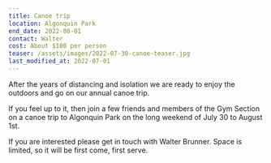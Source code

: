 ```yaml
---
title: Canoe trip
location: Algonquin Park
end_date: 2022-08-01
contact: Walter
cost: About $100 per person
teaser: /assets/images/2022-07-30-canoe-teaser.jpg
last_modified_at: 2022-07-01
---
```


After the years of distancing and isolation we are ready to enjoy the outdoors
and go on our annual canoe trip.

If you feel up to it, then join a few friends and members of the Gym Section on
a canoe trip to Algonquin Park on the long weekend of July 30 to August 1st.

If you are interested please get in touch with Walter Brunner. Space is
limited, so it will be first come, first serve.
